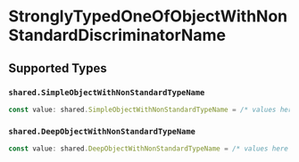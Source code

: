 # StronglyTypedOneOfObjectWithNonStandardDiscriminatorName


## Supported Types

### `shared.SimpleObjectWithNonStandardTypeName`

```typescript
const value: shared.SimpleObjectWithNonStandardTypeName = /* values here */
```

### `shared.DeepObjectWithNonStandardTypeName`

```typescript
const value: shared.DeepObjectWithNonStandardTypeName = /* values here */
```

